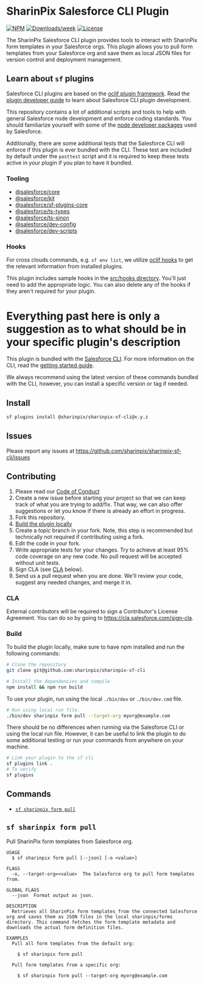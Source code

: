 # SharinPix Salesforce CLI Plugin

[![NPM](https://img.shields.io/npm/v/@sharinpix/sharinpix-sf-cli.svg?label=@sharinpix/sharinpix-sf-cli)](https://www.npmjs.com/package/@sharinpix/sharinpix-sf-cli) [![Downloads/week](https://img.shields.io/npm/dw/@sharinpix/sharinpix-sf-cli.svg)](https://npmjs.org/package/@sharinpix/sharinpix-sf-cli) [![License](https://img.shields.io/badge/License-BSD%203--Clause-brightgreen.svg)](https://raw.githubusercontent.com/sharinpix/sharinpix-sf-cli/main/LICENSE.txt)

The SharinPix Salesforce CLI plugin provides tools to interact with SharinPix form templates in your Salesforce orgs. This plugin allows you to pull form templates from your Salesforce org and save them as local JSON files for version control and deployment management.

## Learn about `sf` plugins

Salesforce CLI plugins are based on the [oclif plugin framework](<(https://oclif.io/docs/introduction.html)>). Read the [plugin developer guide](https://developer.salesforce.com/docs/atlas.en-us.sfdx_cli_plugins.meta/sfdx_cli_plugins/cli_plugins_architecture_sf_cli.htm) to learn about Salesforce CLI plugin development.

This repository contains a lot of additional scripts and tools to help with general Salesforce node development and enforce coding standards. You should familiarize yourself with some of the [node developer packages](#tooling) used by Salesforce.

Additionally, there are some additional tests that the Salesforce CLI will enforce if this plugin is ever bundled with the CLI. These test are included by default under the `posttest` script and it is required to keep these tests active in your plugin if you plan to have it bundled.

### Tooling

- [@salesforce/core](https://github.com/forcedotcom/sfdx-core)
- [@salesforce/kit](https://github.com/forcedotcom/kit)
- [@salesforce/sf-plugins-core](https://github.com/salesforcecli/sf-plugins-core)
- [@salesforce/ts-types](https://github.com/forcedotcom/ts-types)
- [@salesforce/ts-sinon](https://github.com/forcedotcom/ts-sinon)
- [@salesforce/dev-config](https://github.com/forcedotcom/dev-config)
- [@salesforce/dev-scripts](https://github.com/forcedotcom/dev-scripts)

### Hooks

For cross clouds commands, e.g. `sf env list`, we utilize [oclif hooks](https://oclif.io/docs/hooks) to get the relevant information from installed plugins.

This plugin includes sample hooks in the [src/hooks directory](src/hooks). You'll just need to add the appropriate logic. You can also delete any of the hooks if they aren't required for your plugin.

# Everything past here is only a suggestion as to what should be in your specific plugin's description

This plugin is bundled with the [Salesforce CLI](https://developer.salesforce.com/tools/sfdxcli). For more information on the CLI, read the [getting started guide](https://developer.salesforce.com/docs/atlas.en-us.sfdx_setup.meta/sfdx_setup/sfdx_setup_intro.htm).

We always recommend using the latest version of these commands bundled with the CLI, however, you can install a specific version or tag if needed.

## Install

```bash
sf plugins install @sharinpix/sharinpix-sf-cli@x.y.z
```

## Issues

Please report any issues at https://github.com/sharinpix/sharinpix-sf-cli/issues

## Contributing

1. Please read our [Code of Conduct](CODE_OF_CONDUCT.md)
2. Create a new issue before starting your project so that we can keep track of
   what you are trying to add/fix. That way, we can also offer suggestions or
   let you know if there is already an effort in progress.
3. Fork this repository.
4. [Build the plugin locally](#build)
5. Create a _topic_ branch in your fork. Note, this step is recommended but technically not required if contributing using a fork.
6. Edit the code in your fork.
7. Write appropriate tests for your changes. Try to achieve at least 95% code coverage on any new code. No pull request will be accepted without unit tests.
8. Sign CLA (see [CLA](#cla) below).
9. Send us a pull request when you are done. We'll review your code, suggest any needed changes, and merge it in.

### CLA

External contributors will be required to sign a Contributor's License
Agreement. You can do so by going to https://cla.salesforce.com/sign-cla.

### Build

To build the plugin locally, make sure to have npm installed and run the following commands:

```bash
# Clone the repository
git clone git@github.com:sharinpix/sharinpix-sf-cli

# Install the dependencies and compile
npm install && npm run build
```

To use your plugin, run using the local `./bin/dev` or `./bin/dev.cmd` file.

```bash
# Run using local run file.
./bin/dev sharinpix form pull --target-org myorg@example.com
```

There should be no differences when running via the Salesforce CLI or using the local run file. However, it can be useful to link the plugin to do some additional testing or run your commands from anywhere on your machine.

```bash
# Link your plugin to the sf cli
sf plugins link .
# To verify
sf plugins
```

## Commands

<!-- commands -->

- [`sf sharinpix form pull`](#sf-sharinpix-form-pull)

## `sf sharinpix form pull`

Pull SharinPix form templates from Salesforce org.

```
USAGE
  $ sf sharinpix form pull [--json] [-o <value>]

FLAGS
  -o, --target-org=<value>  The Salesforce org to pull form templates from.

GLOBAL FLAGS
  --json  Format output as json.

DESCRIPTION
  Retrieves all SharinPix form templates from the connected Salesforce org and saves them as JSON files in the local sharinpix/forms directory. This command fetches the form template metadata and downloads the actual form definition files.

EXAMPLES
  Pull all form templates from the default org:

    $ sf sharinpix form pull

  Pull form templates from a specific org:

    $ sf sharinpix form pull --target-org myorg@example.com
```

<!-- commandsstop -->
